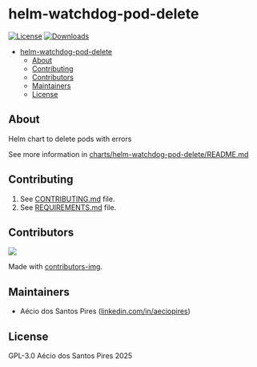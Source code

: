 # helm-watchdog-pod-delete

[![License](https://img.shields.io/badge/license-GPLv3-blue)](https://opensource.org/license/gpl-3-0) [![Downloads](https://img.shields.io/github/downloads/aeciopires/helm-watchdog-pod-delete/total?label=Downloads%20All%20Releases
)](https://tooomm.github.io/github-release-stats/?username=aeciopires&repository=helm-watchdog-pod-delete)

<!-- TOC -->

- [helm-watchdog-pod-delete](#helm-watchdog-pod-delete)
  - [About](#about)
  - [Contributing](#contributing)
  - [Contributors](#contributors)
  - [Maintainers](#maintainers)
  - [License](#license)

<!-- TOC -->

## About

Helm chart to delete pods with errors

See more information in [charts/helm-watchdog-pod-delete/README.md](charts/helm-watchdog-pod-delete/README.md)

## Contributing

1. See [CONTRIBUTING.md](CONTRIBUTING.md) file.
2. See [REQUIREMENTS.md](REQUIREMENTS.md) file.

## Contributors

<a href = "https://github.com/aeciopires/helm-watchdog-pod-delete/graphs/contributors">
  <img src = "https://contrib.rocks/image?repo=aeciopires/helm-watchdog-pod-delete"/>
</a>

Made with [contributors-img](https://contrib.rocks).

<!-- Reference: https://github.com/Tanu-N-Prabhu/myWebsite.io/blob/master/Docs/Displaying%20Contributors%20Image%20on%20README%20files%20with%20no%20Pain!.md#contributors-displayed-by-using-contributors-img-on-the-readmemd-file -->

## Maintainers

- Aécio dos Santos Pires ([linkedin.com/in/aeciopires](https://www.linkedin.com/in/aeciopires))

## License

GPL-3.0 Aécio dos Santos Pires 2025
